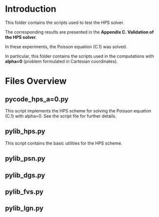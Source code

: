 # Introduction
This folder contains the scripts used to test the HPS solver.

The corresponding results are presented in the **Appendix C. Validation of the HPS solver**.

In these experiments, the Poisson equation (C.1) was solved.

In particular, this folder contains the scripts used in the computations with **alpha=0** (problem formulated in Cartesian coordinates).

# Files Overview
## pycode_hps_a=0.py
This script implements the HPS scheme for solving the Poisson equation (C.1) with alpha=0. See the script file for further details.
## pylib_hps.py
This script contains the basic utilities for the HPS scheme. 
## pylib_psn.py
## pylib_dgs.py
## pylib_fvs.py
## pylib_lgn.py

